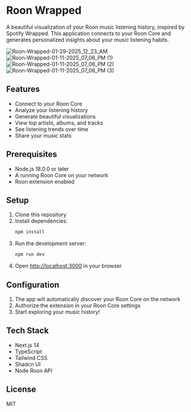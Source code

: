 # Roon Wrapped

A beautiful visualization of your Roon music listening history, inspired by Spotify Wrapped. This application connects to your Roon Core and generates personalized insights about your music listening habits.

![Roon-Wrapped-01-29-2025_12_23_AM](https://github.com/user-attachments/assets/8ffe77e4-66e3-44f4-8ea7-a88fa6f3b0be)
![Roon-Wrapped-01-11-2025_07_06_PM (1)](https://github.com/user-attachments/assets/8312472d-70c9-429b-84f0-7df7949fe3ab)
![Roon-Wrapped-01-11-2025_07_06_PM (2)](https://github.com/user-attachments/assets/8ef898a8-f576-44a7-84a7-2f117d78920f)
![Roon-Wrapped-01-11-2025_07_06_PM (3)](https://github.com/user-attachments/assets/06502259-afe6-47bc-b6f0-7ddcca2be96b)


## Features

- Connect to your Roon Core
- Analyze your listening history
- Generate beautiful visualizations
- View top artists, albums, and tracks
- See listening trends over time
- Share your music stats

## Prerequisites

- Node.js 18.0.0 or later
- A running Roon Core on your network
- Roon extension enabled

## Setup

1. Clone this repository
2. Install dependencies:
   ```bash
   npm install
   ```
3. Run the development server:
   ```bash
   npm run dev
   ```
4. Open [http://localhost:3000](http://localhost:3000) in your browser

## Configuration

1. The app will automatically discover your Roon Core on the network
2. Authorize the extension in your Roon Core settings
3. Start exploring your music history!

## Tech Stack

- Next.js 14
- TypeScript
- Tailwind CSS
- Shadcn UI
- Node Roon API

## License

MIT 
